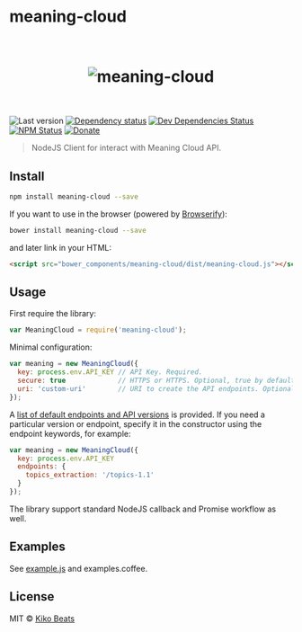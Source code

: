 # meaning-cloud

<h1 align="center">
  <br>
  <img src="http://i.imgur.com/uVU2cmG.png" alt="meaning-cloud">
  <br>
  <br>
</h1>

![Last version](https://img.shields.io/github/tag/Kikobeats/meaning-cloud.svg?style=flat-square)
[![Dependency status](http://img.shields.io/david/Kikobeats/meaning-cloud.svg?style=flat-square)](https://david-dm.org/Kikobeats/meaning-cloud)
[![Dev Dependencies Status](http://img.shields.io/david/dev/Kikobeats/meaning-cloud.svg?style=flat-square)](https://david-dm.org/Kikobeats/meaning-cloud#info=devDependencies)
[![NPM Status](http://img.shields.io/npm/dm/meaning-cloud.svg?style=flat-square)](https://www.npmjs.org/package/meaning-cloud)
[![Donate](https://img.shields.io/badge/donate-paypal-blue.svg?style=flat-square)](https://paypal.me/kikobeats)

> NodeJS Client for interact with Meaning Cloud API.

## Install

```bash
npm install meaning-cloud --save
```

If you want to use in the browser (powered by [Browserify](http://browserify.org/)):

```bash
bower install meaning-cloud --save
```

and later link in your HTML:

```html
<script src="bower_components/meaning-cloud/dist/meaning-cloud.js"></script>
```

## Usage

First require the library:

```js
var MeaningCloud = require('meaning-cloud');
```

Minimal configuration:

```js
var meaning = new MeaningCloud({
  key: process.env.API_KEY // API Key. Required.
  secure: true             // HTTPS or HTTPS. Optional, true by default.
  uri: 'custom-uri'        // URI to create the API endpoints. Optional.
});
```
A [list of default endpoints and API versions](https://github.com/Kikobeats/meaning-cloud/blob/master/lib/Meaning.default.coffee) is provided. If you need a particular version or endpoint, specify it in the constructor using the endpoint keywords, for example:

```js
var meaning = new MeaningCloud({
  key: process.env.API_KEY
  endpoints: {
    topics_extraction: '/topics-1.1'
  }
});
```

The library support standard NodeJS callback and Promise workflow as well.

## Examples

See [example.js](https://github.com/Kikobeats/meaning-cloud/blob/master/example.js) and examples.coffee.

## License

MIT © [Kiko Beats](http://www.kikobeats.com)
